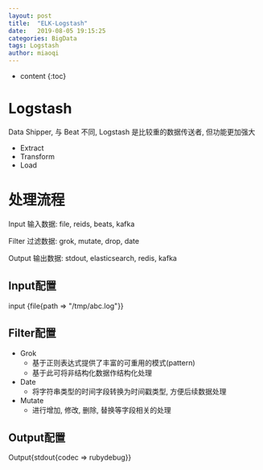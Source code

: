 ```yaml
---
layout: post
title:  "ELK-Logstash"
date:   2019-08-05 19:15:25
categories: BigData
tags: Logstash
author: miaoqi
---
```


* content
{:toc}     
# Logstash

Data Shipper, 与 Beat 不同, Logstash 是比较重的数据传送者, 但功能更加强大

* Extract
* Transform
* Load

# 处理流程

Input 输入数据: file, reids, beats, kafka

Filter 过滤数据: grok, mutate, drop, date

Output 输出数据: stdout, elasticsearch, redis, kafka

## Input配置

input {file{path => "/tmp/abc.log"}}

## Filter配置

* Grok
    * 基于正则表达式提供了丰富的可重用的模式(pattern)
    * 基于此可将非结构化数据作结构化处理
* Date
    * 将字符串类型的时间字段转换为时间戳类型, 方便后续数据处理
* Mutate
    * 进行增加, 修改, 删除, 替换等字段相关的处理

## Output配置

Output{stdout{codec => rubydebug}}